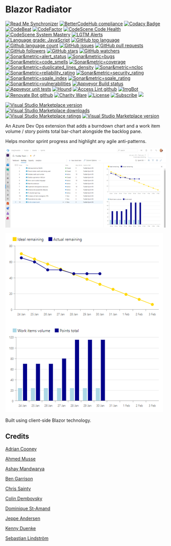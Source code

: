 # Blazor Radiator
	
<!--BadgesSTART-->
<!-- Powered by https://github.com/GregTrevellick/ReadMeSynchronizer -->
[![Read Me Synchronizer](https://img.shields.io/badge/-powered%20by%20ReadMeSynchronizer-brightgreen.svg)](https://github.com/GregTrevellick/ReadMeSynchronizer)
[![BetterCodeHub compliance](https://bettercodehub.com/edge/badge/GregTrevellick/AzureDevOpsBlazorRadiator?branch=master)](https://bettercodehub.com/results/GregTrevellick/AzureDevOpsBlazorRadiator)
[![Codacy Badge](https://api.codacy.com/project/badge/Grade/ce9f8f55313446e88dd56aee5346bf6f)](https://www.codacy.com/project/gtrevellick/AzureDevOpsBlazorRadiator/dashboard?utm_source=github.com&amp;utm_medium=referral&amp;utm_content=GregTrevellick/AzureDevOpsBlazorRadiator&amp;utm_campaign=Badge_Grade_Dashboard)
[![CodeBeat](https://codebeat.co/badges/undefined)](https://codebeat.co/projects/github-com-gregtrevellick-azuredevopsblazorradiator-master)
[![CodeFactor](https://www.codefactor.io/repository/github/GregTrevellick/AzureDevOpsBlazorRadiator/badge)](https://www.codefactor.io/repository/github/GregTrevellick/AzureDevOpsBlazorRadiator)
[![CodeScene Code Health](https://codescene.io/projects/7065/status-badges/code-health)](https://codescene.io/projects/7065)
[![CodeScene System Mastery](https://codescene.io/projects/7065/status-badges/system-mastery)](https://codescene.io/projects/7065)
[![LGTM Alerts](https://img.shields.io/lgtm/alerts/g/GregTrevellick/AzureDevOpsBlazorRadiator.svg?logo=lgtm&logoWidth=18)](https://lgtm.com/projects/g/GregTrevellick/AzureDevOpsBlazorRadiator/alerts/)
[![Language grade: JavaScript](https://img.shields.io/lgtm/grade/javascript/g/GregTrevellick/AzureDevOpsBlazorRadiator.svg?logo=lgtm&logoWidth=18)](https://lgtm.com/projects/g/GregTrevellick/AzureDevOpsBlazorRadiator/context:javascript)
[![GitHub top language](https://img.shields.io/github/languages/top/GregTrevellick/AzureDevOpsBlazorRadiator.svg)](https://github.com/GregTrevellick/AzureDevOpsBlazorRadiator)
[![Github language count](https://img.shields.io/github/languages/count/GregTrevellick/AzureDevOpsBlazorRadiator.svg)](https://github.com/GregTrevellick/AzureDevOpsBlazorRadiator)
[![GitHub issues](https://img.shields.io/github/issues-raw/GregTrevellick/AzureDevOpsBlazorRadiator.svg)](https://github.com/GregTrevellick/AzureDevOpsBlazorRadiator/issues)
[![GitHub pull requests](https://img.shields.io/github/issues-pr-raw/GregTrevellick/AzureDevOpsBlazorRadiator.svg)](https://github.com/GregTrevellick/AzureDevOpsBlazorRadiator/pulls)
[![GitHub followers](https://img.shields.io/github/followers/GregTrevellick.svg)](https://github.com/GregTrevellick/AzureDevOpsBlazorRadiator/followers)
[![GitHub stars](https://img.shields.io/github/stars/GregTrevellick/AzureDevOpsBlazorRadiator.svg)](https://github.com/GregTrevellick/AzureDevOpsBlazorRadiator/stars)
[![GitHub watchers](https://img.shields.io/github/watchers/GregTrevellick/AzureDevOpsBlazorRadiator.svg)](https://github.com/GregTrevellick/AzureDevOpsBlazorRadiator/watchers)
[![Sonar&metric=alert_status](https://sonarcloud.io/api/project_badges/measure?project=AzureDevOpsBlazorRadiator&metric=alert_status)](https://sonarcloud.io/dashboard?id=AzureDevOpsBlazorRadiator)
[![Sonar&metric=bugs](https://sonarcloud.io/api/project_badges/measure?project=AzureDevOpsBlazorRadiator&metric=bugs)](https://sonarcloud.io/component_measures?id=AzureDevOpsBlazorRadiator&metric=bugs)
[![Sonar&metric=code_smells](https://sonarcloud.io/api/project_badges/measure?project=AzureDevOpsBlazorRadiator&metric=code_smells)](https://sonarcloud.io/component_measures?id=AzureDevOpsBlazorRadiator&metric=code_smells)
[![Sonar&metric=coverage](https://sonarcloud.io/api/project_badges/measure?project=AzureDevOpsBlazorRadiator&metric=coverage)](https://sonarcloud.io/component_measures?id=AzureDevOpsBlazorRadiator&metric=Coverage)
[![Sonar&metric=duplicated_lines_density](https://sonarcloud.io/api/project_badges/measure?project=AzureDevOpsBlazorRadiator&metric=duplicated_lines_density)](https://sonarcloud.io/component_measures?id=AzureDevOpsBlazorRadiator&metric=duplicated_lines)
[![Sonar&metric=ncloc](https://sonarcloud.io/api/project_badges/measure?project=AzureDevOpsBlazorRadiator&metric=ncloc)](https://sonarcloud.io/component_measures?id=AzureDevOpsBlazorRadiator&metric=ncloc)
[![Sonar&metric=reliability_rating](https://sonarcloud.io/api/project_badges/measure?project=AzureDevOpsBlazorRadiator&metric=reliability_rating)](https://sonarcloud.io/component_measures?id=AzureDevOpsBlazorRadiator&metric=reliability_rating)
[![Sonar&metric=security_rating](https://sonarcloud.io/api/project_badges/measure?project=AzureDevOpsBlazorRadiator&metric=security_rating)](https://sonarcloud.io/component_measures?id=AzureDevOpsBlazorRadiator&metric=security_rating)
[![Sonar&metric=sqale_index](https://sonarcloud.io/api/project_badges/measure?project=AzureDevOpsBlazorRadiator&metric=sqale_index)](https://sonarcloud.io/component_measures?id=AzureDevOpsBlazorRadiator&metric=sqale_index)
[![Sonar&metric=sqale_rating](https://sonarcloud.io/api/project_badges/measure?project=AzureDevOpsBlazorRadiator&metric=sqale_rating)](https://sonarcloud.io/component_measures?id=AzureDevOpsBlazorRadiator&metric=sqale_rating)
[![Sonar&metric=vulnerabilities](https://sonarcloud.io/api/project_badges/measure?project=AzureDevOpsBlazorRadiator&metric=vulnerabilities)](https://sonarcloud.io/component_measures?id=AzureDevOpsBlazorRadiator&metric=vulnerabilities)
[![Appveyor Build status](https://ci.appveyor.com/api/projects/status/a65q04wobs1k6ptn?svg=true)](https://ci.appveyor.com/project/GregTrevellick/AzureDevOpsBlazorRadiator)
[![Appveyor unit tests](https://img.shields.io/appveyor/tests/GregTrevellick/AzureDevOpsBlazorRadiator.svg)](https://ci.appveyor.com/project/GregTrevellick/AzureDevOpsBlazorRadiator/build/tests)
 [![Hound](https://img.shields.io/badge/hound_ci-checked-brightgreen.svg)](https://houndci.com/)
[![Access Lint github](https://img.shields.io/badge/a11y-checked-brightgreen.svg)](https://www.accesslint.com)
[![ImgBot](https://img.shields.io/badge/images-optimized-brightgreen.svg)](https://imgbot.net/)
[![Renovate Bot github](https://img.shields.io/badge/renovatebot-checked-brightgreen.svg)](https://renovatebot.com/)
[![Charity Ware](https://img.shields.io/badge/charity%20ware-thank%20you-brightgreen.svg)](https://github.com/GregTrevellick/MiscellaneousArtefacts/wiki/Charity-Ware)
[![License](https://img.shields.io/github/license/gittools/gitlink.svg)](/LICENSE.txt)
[![Subscribe](https://img.shields.io/badge/subscribe%20to%20receive%20notificatons-grey.svg)](https://github.com/GregTrevellick/AzureDevOpsBlazorRadiator/subscription)
[![](https://codescene.io/projects/7065/status.svg)](https://codescene.io/projects/7065/jobs/latest-successful/results)

[![Visual Studio Marketplace version](https://img.shields.io/badge/-BlazorRadiator-%23e2165e.svg)](https://marketplace.visualstudio.com/items?itemName=GregTrevellick.BlazorRadiator)
[![Visual Studio Marketplace downloads](https://img.shields.io/vscode-marketplace/d/GregTrevellick.BlazorRadiator.svg)](https://marketplace.visualstudio.com/items?itemName=GregTrevellick.BlazorRadiator)
[![Visual Studio Marketplace ratings](https://img.shields.io/vscode-marketplace/r/GregTrevellick.BlazorRadiator.svg)](https://marketplace.visualstudio.com/items?itemName=GregTrevellick.BlazorRadiator#review-details)
[![Visual Studio Marketplace version](https://img.shields.io/vscode-marketplace/v/GregTrevellick.BlazorRadiator.svg)](https://marketplace.visualstudio.com/items?itemName=GregTrevellick.BlazorRadiator)



<!--BadgesEND-->

An Azure Dev Ops extension that adds a burndown chart and a work item volume / story points total bar-chart alongside the backlog pane.

Helps monitor sprint progress and highlight any agile anti-patterns.

![](https://github.com/GregTrevellick/AzureDevOpsBlazorRadiator/blob/master/Src/BlazingPoints/artefacts/Screenshot2.png?raw=true)

![](https://github.com/GregTrevellick/AzureDevOpsBlazorRadiator/blob/master/Src/BlazingPoints/artefacts/Screenshot.png?raw=true)

Built using client-side Blazor technology.

## Credits

[Adrian Cooney](https://github.com/adriancooney/console.image)

[Ahmed Musse](https://github.com/amusse/prstats)

[Ashay Mandwarya](https://medium.com/javascript-in-plain-english/async-await-javascript-5038668ec6eb)

[Ben Garrison](https://medium.com/@_bengarrison/javascript-es8-introducing-async-await-functions-7a471ec7de8a)

[Chris Sainty](https://chrissainty.com/using-javascript-interop-in-razor-components-and-blazor/)

[Colin Dembovsky](https://www.colinsalmcorner.com/post/my-first-vso-extension-retry-build)

[Dominique St-Amand](https://www.domstamand.com/accessing-tfs-2017-programmatically/)

[Jeppe Andersen](https://www.nocture.dk/2016/01/02/lets-make-a-visual-studio-team-services-extension/)

[Kenny Duenke](https://github.com/kduenke/vsts-total-story-points)

[Sebastian Lindström](https://medium.com/codebuddies/getting-to-know-asynchronous-javascript-callbacks-promises-and-async-await-17e0673281ee)

<!--
no [](https://icons8.com/preloaders)
no (https://github.com/sharmisthab04/devops/blob/de5bc96bcbc4c634bb1bd7d28d880c54da29be90/vss-extension.json)
no (https://www.linkedin.com/pulse/vsts-extension-build-relationships-john-peters)
no https://github.com/aspnet/AspNetCore/issues/14965
no https://github.com/Akshayvh94/CopyProject
no https://github.com/soend/BlazorAudioPlayer/blob/4a6ccda37f591bdf89469aec732e7cf5d44b4da1/BlazorAudioPlayer/HowlerJsAudioPlayerInterop.cs
no https://alligator.io/js/async-functions/
no https://books.google.co.uk/books?id=r1mWDwAAQBAJ&pg=PA377&lpg=PA377&dq=VSS.init&source=bl&ots=9FDk5RRiqk&sig=ACfU3U3NS8r7YzBqthSVk09mYTDTZ-q9EA&hl=en&sa=X&ved=2ahUKEwi21tu8gazmAhURZcAKHWamBRYQ6AEwBHoECAoQAg#v=onepage&q=VSS.init&f=false
no https://developer.mozilla.org/en-US/docs/Web/JavaScript/Reference/Global_Objects/Promise#Creating_a_Promise
no https://developer.mozilla.org/en-US/docs/Web/JavaScript/Reference/Statements/async_function
no https://developercommunity.visualstudio.com/content/problem/606944/cannot-add-comments-to-a-work-item-with-api-versio.html
no https://docs.microsoft.com/en-us/aspnet/core/host-and-deploy/blazor/configure-linker?view=aspnetcore-3.1
no https://docs.microsoft.com/en-us/azure/devops/extend/develop/add-backlog-panel?view=azure-devops
no https://docs.microsoft.com/en-us/azure/devops/reference/xml/reportable-fields-reference?view=azure-devops
no https://docs.microsoft.com/en-us/rest/api/azure/devops/wit/wiql/query%20by%20wiql?view=azure-devops-rest-5.1#examples
no https://docs.microsoft.com/en-us/rest/api/azure/devops/wit/work%20items/get%20work%20items%20batch?view=azure-devops-rest-5.1#examples
no https://docs.microsoft.com/en-us/rest/api/azure/devops/wit/work%20items/list?view=azure-devops-rest-5.1
no https://github.com/microsoft/azure-devops-dotnet-samples
no https://github.com/Microsoft/vss-web-extension-sdk
no https://github.com/microsoft/vsts-extension-samples/blob/93603a22c5130e36d7c587411bcd15be2c1a4ed6/backlogs-panel/index.html
no https://github.com/microsoft/vsts-extension-samples/tree/93603a22c5130e36d7c587411bcd15be2c1a4ed6/backlogs-panel
no https://javascript.info/async-await
no https://loading.io/css/
no https://pixabay.com/illustrations/males-3d-model-isolated-3d-model-2322810/
no https://stackoverflow.com/questions/14220321/how-do-i-return-the-response-from-an-asynchronous-call
no https://stackoverflow.com/questions/37533929/how-to-return-data-from-promise
no https://www.iconfinder.com/icons/2256697/clipboard_copy_document_notes_paper_write_icon
-->
